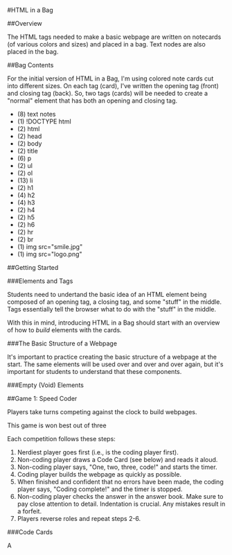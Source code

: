 #HTML in a Bag

##Overview

The HTML tags needed to make a basic webpage are written on notecards (of various colors and sizes) and placed in a bag. Text nodes are also placed in the bag.

##Bag Contents

For the initial version of HTML in a Bag, I'm using colored note cards cut into different sizes. On each tag (card), I've written the opening tag (front) and closing tag (back). So, two tags (cards) will be needed to create a "normal" element that has both an opening and closing tag.

* (8) text notes
* (1) !DOCTYPE html
* (2) html
* (2) head
* (2) body
* (2) title
* (6) p
* (2) ul
* (2) ol
* (13) li
* (2) h1
* (4) h2
* (4) h3
* (2) h4
* (2) h5
* (2) h6
* (2) hr
* (2) br
* (1) img src="smile.jpg"
* (1) img src="logo.png"

##Getting Started

###Elements and Tags

Students need to undertand the basic idea of an HTML element being composed of an opening tag, a closing tag, and some "stuff" in the middle. Tags essentially tell the browser what to do with the "stuff" in the middle.

With this in mind, introducing HTML in a Bag should start with an overview of how to *build* elements with the cards.

###The Basic Structure of a Webpage

It's important to practice creating the basic structure of a webpage at the start. The same elements will be used over and over and over again, but it's important for students to understand that these components.

###Empty (Void) Elements



##Game 1: Speed Coder

Players take turns competing against the clock to build webpages.

This game is won best out of three

Each competition follows these steps:

1. Nerdiest player goes first (i.e., is the coding player first).
2. Non-coding player draws a Code Card (see below) and reads it aloud.
3. Non-coding player says, "One, two, three, code!" and starts the timer.
4. Coding player builds the webpage as quickly as possible.
5. When finished and confident that no errors have been made, the coding player says, "Coding complete!" and the timer is stopped.
6. Non-coding player checks the answer in the answer book. Make sure to pay close attention to detail. Indentation is crucial. Any mistakes result in a forfeit.
7. Players reverse roles and repeat steps 2-6.

###Code Cards

A 

